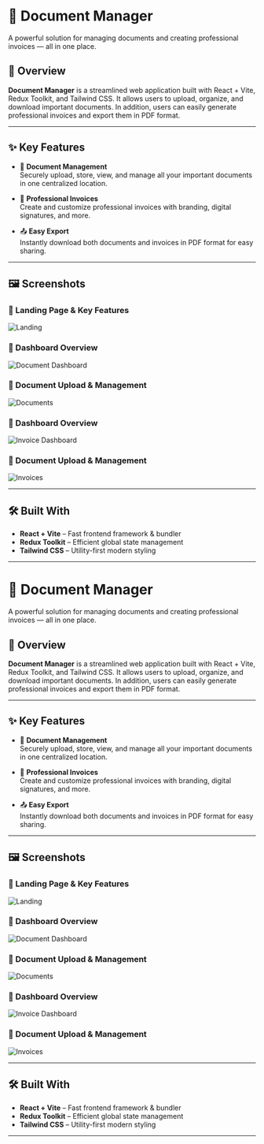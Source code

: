 # 📄 Document Manager

A powerful solution for managing documents and creating professional invoices — all in one place.

## 🚀 Overview

**Document Manager** is a streamlined web application built with React + Vite, Redux Toolkit, and Tailwind CSS. It allows users to upload, organize, and download important documents. In addition, users can easily generate professional invoices and export them in PDF format.

---

## ✨ Key Features

- 📁 **Document Management**  
  Securely upload, store, view, and manage all your important documents in one centralized location.

- 🧾 **Professional Invoices**  
  Create and customize professional invoices with branding, digital signatures, and more.

- 📤 **Easy Export**  
  Instantly download both documents and invoices in PDF format for easy sharing.

---

## 🖼 Screenshots

### 🔹 Landing Page & Key Features
![Landing](./public/image/landing-page.png)

### 🔹 Dashboard Overview
![Document Dashboard](./public/image/document-dashboard-overview.png)

### 🔹 Document Upload & Management
![Documents](./public/image/document-upload-mangement.png)

### 🔹 Dashboard Overview
![Invoice Dashboard](./public/image/invoice.png)

### 🔹 Document Upload & Management
![Invoices](./public/image/invoice-input-details-management.png)

---

## 🛠 Built With

- **React + Vite** – Fast frontend framework & bundler
- **Redux Toolkit** – Efficient global state management
- **Tailwind CSS** – Utility-first modern styling

---

# 📄 Document Manager

A powerful solution for managing documents and creating professional invoices — all in one place.

## 🚀 Overview

**Document Manager** is a streamlined web application built with React + Vite, Redux Toolkit, and Tailwind CSS. It allows users to upload, organize, and download important documents. In addition, users can easily generate professional invoices and export them in PDF format.

---

## ✨ Key Features

- 📁 **Document Management**  
  Securely upload, store, view, and manage all your important documents in one centralized location.

- 🧾 **Professional Invoices**  
  Create and customize professional invoices with branding, digital signatures, and more.

- 📤 **Easy Export**  
  Instantly download both documents and invoices in PDF format for easy sharing.

---

## 🖼 Screenshots

### 🔹 Landing Page & Key Features
![Landing](./public/image/landing-page.png)

### 🔹 Dashboard Overview
![Document Dashboard](./public/image/document-dashboard-overview.png)

### 🔹 Document Upload & Management
![Documents](./public/image/document-upload-mangement.png)

### 🔹 Dashboard Overview
![Invoice Dashboard](./public/image/invoice.png)

### 🔹 Document Upload & Management
![Invoices](./public/image/invoice-input-details-management.png)

---

## 🛠 Built With

- **React + Vite** – Fast frontend framework & bundler
- **Redux Toolkit** – Efficient global state management
- **Tailwind CSS** – Utility-first modern styling

---